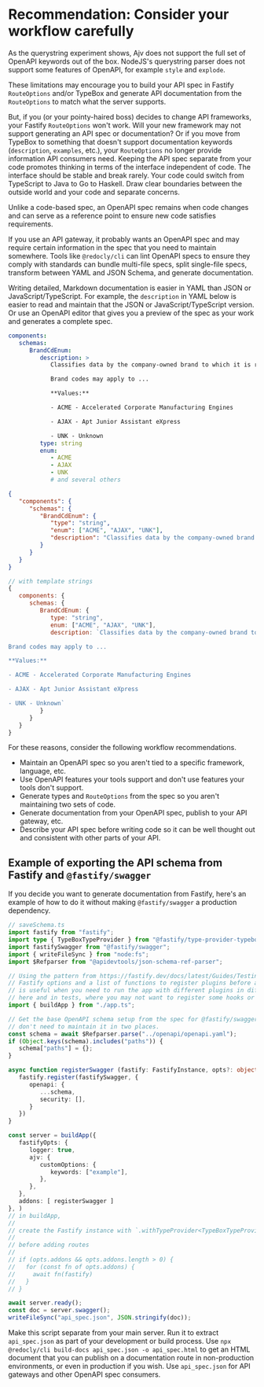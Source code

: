 # Recommendation: Consider your workflow carefully

As the querystring experiment shows, Ajv does not support the full set of OpenAPI keywords out of the box. NodeJS's querystring parser does not support some features of OpenAPI, for example `style` and `explode`.

These limitations may encourage you to build your API spec in Fastify `RouteOptions` and/or TypeBox and generate API documentation from the `RouteOptions` to match what the server supports.

But, if you (or your pointy-haired boss) decides to change API frameworks, your Fastify `RouteOptions` won't work. Will your new framework may not support generating an API spec or documentation? Or if you move from TypeBox to something that doesn't support documentation keywords (`description`, `examples`, etc.), your `RouteOptions` no longer provide information API consumers need. Keeping the API spec separate from your code promotes thinking in terms of the interface independent of code. The interface should be stable and break rarely. Your code could switch from TypeScript to Java to Go to Haskell. Draw clear boundaries between the outside world and your code and separate concerns.

Unlike a code-based spec, an OpenAPI spec remains when code changes and can serve as a reference point to ensure new code satisfies requirements.

If you use an API gateway, it probably wants an OpenAPI spec and may require certain information in the spec that you need to maintain somewhere. Tools like `@redocly/cli` can lint OpenAPI specs to ensure they comply with standards can bundle multi-file specs, split single-file specs, transform between YAML and JSON Schema, and generate documentation.

Writing detailed, Markdown documentation is easier in YAML than JSON or JavaScript/TypeScript. For example, the `description` in YAML below is easier to read and maintain that the JSON or JavaScript/TypeScript version. Or use an OpenAPI editor that gives you a preview of the spec as your work and generates a complete spec.

```yaml
components:
   schemas:
      BrandCdEnum:
         description: >
            Classifies data by the company-owned brand to which it is related.

            Brand codes may apply to ...

            **Values:**

            - ACME - Accelerated Corporate Manufacturing Engines

            - AJAX - Apt Junior Assistant eXpress

            - UNK - Unknown
         type: string
         enum:
            - ACME
            - AJAX
            - UNK
            # and several others
```

```json
{
   "components": {
      "schemas": {
         "BrandCdEnum": {
            "type": "string",
            "enum": ["ACME", "AJAX", "UNK"],
            "description": "Classifies data by the company-owned brand to which it is related.\n\nBrand codes may apply to ...\n\n**Values:**\n\n- ACME - Accelerated Corporate Manufacturing Engines\n\n- AJAX - Apt Junior Assistant eXpress\n\n- UNK - Unknown"
         }
      }
   }
}
```

```javascript
// with template strings
{
   components: {
      schemas: {
         BrandCdEnum: {
            type: "string",
            enum: ["ACME", "AJAX", "UNK"],
            description: `Classifies data by the company-owned brand to which it is related.

Brand codes may apply to ...

**Values:**

- ACME - Accelerated Corporate Manufacturing Engines

- AJAX - Apt Junior Assistant eXpress

- UNK - Unknown`
         }
      }
   }
}
```

For these reasons, consider the following workflow recommendations.

- Maintain an OpenAPI spec so you aren't tied to a specific framework, language, etc.
- Use OpenAPI features your tools support and don't use features your tools don't support.
- Generate types and `RouteOptions` from the spec so you aren't maintaining two sets of code.
- Generate documentation from your OpenAPI spec, publish to your API gateway, etc.
- Describe your API spec before writing code so it can be well thought out and consistent with other parts of your API.

## Example of exporting the API schema from Fastify and `@fastify/swagger`

If you decide you want to generate documentation from Fastify, here's an example of how to do it without making `@fastify/swagger` a production dependency.

```typescript
// saveSchema.ts
import fastify from "fastify";
import type { TypeBoxTypeProvider } from "@fastify/type-provider-typebox";
import fastifySwagger from "@fastify/swagger";
import { writeFileSync } from "node:fs";
import $Refparser from "@apidevtools/json-schema-ref-parser";

// Using the pattern from https://fastify.dev/docs/latest/Guides/Testing/, but adapting it to accept
// Fastify options and a list of functions to register plugins before adding routes. This approach
// is useful when you need to run the app with different plugins in different contexts, like
// here and in tests, where you may not want to register some hooks or plugins that don't affect tests.
import { buildApp } from "./app.ts";

// Get the base OpenAPI schema setup from the spec for @fastify/swagger so we
// don't need to maintain it in two places.
const schema = await $Refparser.parse("../openapi/openapi.yaml");
if (Object.keys(schema).includes("paths")) {
   schema["paths"] = {};
}

async function registerSwagger (fastify: FastifyInstance, opts?: object) {
   fastify.register(fastifySwagger, {
      openapi: {
         ...schema,
         security: [],
      }
   })
}

const server = buildApp({
   fastifyOpts: {
      logger: true,
      ajv: {
         customOptions: {
            keywords: ["example"],
         },
      },
   },
   addons: [ registerSwagger ]
}, )
// in buildApp, 
// 
// create the Fastify instance with `.withTypeProvider<TypeBoxTypeProvider>()`
// 
// before adding routes
// 
// if (opts.addons && opts.addons.length > 0) {
//   for (const fn of opts.addons) {
//     await fn(fastify)
//   }
// }

await server.ready();
const doc = server.swagger();
writeFileSync("api_spec.json", JSON.stringify(doc));
```

Make this script separate from your main server. Run it to extract `api_spec.json` as part of your development or build process. Use `npx @redocly/cli build-docs api_spec.json -o api_spec.html` to get an HTML document that you can publish on a documentation route in non-production environments, or even in production if you wish. Use `api_spec.json` for API gateways and other OpenAPI spec consumers.
